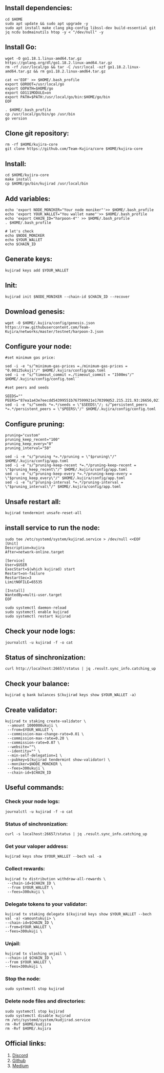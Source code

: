 ## Install dependencies:
```
cd $HOME
sudo apt update && sudo apt upgrade -y
sudo apt install make clang pkg-config libssl-dev build-essential git jq ncdu bsdmainutils htop -y < "/dev/null" -y
```
## Install Go:
```
wget -O go1.18.1.linux-amd64.tar.gz https://golang.org/dl/go1.18.2.linux-amd64.tar.gz
rm -rf /usr/local/go && tar -C /usr/local -xzf go1.18.2.linux-amd64.tar.gz && rm go1.18.2.linux-amd64.tar.gz

cat <<'EOF' >> $HOME/.bash_profile
export GOROOT=/usr/local/go
export GOPATH=$HOME/go
export GO111MODULE=on
export PATH=$PATH:/usr/local/go/bin:$HOME/go/bin
EOF

. $HOME/.bash_profile
cp /usr/local/go/bin/go /usr/bin
go version
```
## Clone git repository:
```
rm -rf $HOME/kujira-core
git clone https://github.com/Team-Kujira/core $HOME/kujira-core
```
## Install:
```
cd $HOME/kujira-core
make install
cp $HOME/go/bin/kujirad /usr/local/bin
```

## Add variables:
```
echo 'export NODE_MONIKER="Your node moniker"'>> $HOME/.bash_profile
echo 'export YOUR_WALLET="You wallet name"'>> $HOME/.bash_profile
echo 'export CHAIN_ID="harpoon-4"' >> $HOME/.bash_profile
. $HOME/.bash_profile

# let's check
echo $NODE_MONIKER
echo $YOUR_WALLET
echo $CHAIN_ID
```
## Generate keys:
```
kujirad keys add $YOUR_WALLET
```

## Init:
```
kujirad init $NODE_MONIKER --chain-id $CHAIN_ID --recover
```
## Download genesis:
```
wget -O $HOME/.kujira/config/genesis.json https://raw.githubusercontent.com/Team-Kujira/networks/master/testnet/harpoon-3.json
```
## Configure your node:
```
#set minimum gas price:

sed -i -e "s/^minimum-gas-prices =./minimum-gas-prices = "0.00125ukuji"/" $HOME/.kujira/config/app.toml
sed -i -e "s/^timeout_commit =./timeout_commit = "1500ms"/" $HOME/.kujira/config/config.toml``

#set peers and seeds

SEEDS=""
PEERS="87ea1a43e7eecdd54399551b767599921e170399@52.215.221.93:26656,021b782ba721e799cd3d5a940fc4bdad4264b148@65.108.103.236:16656,1d6f841271a1a3f78c6772b480523f3bb09b0b0b@15.235.47.99:26656,ccd2861990a98dc6b3787451485b2213dd3805fa@185.144.99.234:26656,909b8da1ea042a75e0e5c10dc55f37711d640388@95.216.208.150:53756,235d6ac8aebf5b6d1e6d46747958c6c6ff394e49@95.111.245.104:26656,b525548dd8bb95d93903b3635f5d119523b3045a@194.163.142.29:26656,26876aff0abd62e0ab14724b3984af6661a78293@139.59.38.171:36347,21fb5e54874ea84a9769ac61d29c4ff1d380f8ec@188.132.128.149:25656,06ebd0b308950d5b5a0e0d81096befe5ba07e0b3@193.31.118.143:25656,f9ee35cf9aec3010f26b02e5b3354efaf1c02d53@116.203.135.192:26656,c014d76c1a0d1e0d60c7a701a7eff5d639c6237c@157.90.179.182:29656,0ae4b755e3da85c7e3d35ce31c9338cb648bba61@164.92.187.133:26656,202a3d8bd5a0e151ced025fc9cbff606845c6435@49.12.222.155:26656"
sed -i -e "s/^seeds *=.*/seeds = \"$SEEDS\"/; s/^persistent_peers *=.*/persistent_peers = \"$PEERS\"/" $HOME/.kujira/config/config.toml
```
## Configure pruning:
```
pruning="custom"
pruning_keep_recent="100"
pruning_keep_every="0"
pruning_interval="50"

sed -i -e "s/^pruning *=.*/pruning = \"$pruning\"/" $HOME/.kujira/config/app.toml
sed -i -e "s/^pruning-keep-recent *=.*/pruning-keep-recent = \"$pruning_keep_recent\"/" $HOME/.kujira/config/app.toml
sed -i -e "s/^pruning-keep-every *=.*/pruning-keep-every = \"$pruning_keep_every\"/" $HOME/.kujira/config/app.toml
sed -i -e "s/^pruning-interval *=.*/pruning-interval = \"$pruning_interval\"/" $HOME/.kujira/config/app.toml
```
## Unsafe restart all:
```
kujirad tendermint unsafe-reset-all
```
## install service to run the node:
```
sudo tee /etc/systemd/system/kujirad.service > /dev/null <<EOF
[Unit]
Description=kujira
After=network-online.target

[Service]
User=$USER
ExecStart=$(which kujirad) start
Restart=on-failure
RestartSec=3
LimitNOFILE=65535

[Install]
WantedBy=multi-user.target
EOF

sudo systemctl daemon-reload
sudo systemctl enable kujirad
sudo systemctl restart kujirad
```
## Check your node logs:
```
journalctl -u kujirad -f -o cat
```
## Status of sinchronization:
```
curl http://localhost:26657/status | jq .result.sync_info.catching_up
```
## Сheck your balance:
```
kujirad q bank balances $(kujirad keys show $YOUR_WALLET -a)
```
## Create validator:
```
kujirad tx staking create-validator \
 --amount 1000000ukuji \
 --from=$YOUR_WALLET \
 --commission-max-change-rate=0.01 \
 --commission-max-rate=0.20 \
 --commission-rate=0.07 \
 --website=""\
 --identity="" \
 --min-self-delegation=1 \
 --pubkey=$(kujirad tendermint show-validator) \
 --moniker=$NODE_MONIKER \
 --fees=300ukuji \
 --chain-id=$CHAIN_ID
```

## Useful commands:

### Check your node logs:
```
journalctl -u kujirad -f -o cat
```
### Status of sinchronization:
```
curl -s localhost:26657/status | jq .result.sync_info.catching_up
```
### Get your valoper address:
```
kujirad keys show $YOUR_WALLET --bech val -a
```
### Collect rewards:
```
kujirad tx distribution withdraw-all-rewards \
 --chain-id=$CHAIN_ID \
 --from $YOUR_WALLET \
 --fees=300ukuji \                                                              
```
### Delegate tokens to your validator:
```
kujirad tx staking delegate $(kujirad keys show $YOUR_WALLET --bech val -a) <amountukuji> \
--chain-id=$CHAIN_ID \
--from=$YOUR_WALLET \
--fees=300ukuji \
```
### Unjail:
```
kujirad tx slashing unjail \
--chain-id $CHAIN_ID \ 
--from $YOUR_WALLET \  
--fees=300ukuji \
```
### Stop the node:
```
sudo systemctl stop kujirad
```
### Delete node files and directories:
```
sudo systemctl stop kujirad
sudo systemctl disable kujirad
rm /etc/systemd/system/kudjirad.service
rm -Rvf $HOME/kudjira
rm -Rvf $HOME/.kujira
```

## Official links:
1. [Discord](https://discord.com/invite/P8ErHe9E2Z)
2. [Github](https://github.com/Team-Kujira)
3. [Medium](https://teamkujira.medium.com)
